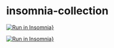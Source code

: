 # insomnia-collection

[![Run in Insomnia}](https://insomnia.rest/images/run.svg)](https://insomnia.rest/run/?label=Bees%20Care%20Collection&uri=https%3A%2F%2Fraw.githubusercontent.com%2Fpatrickpr86%2Finsomnia-collection%2Fmaster%2FInsomnia_2021-11-03.json%3Ftoken%3DAN2KB3O4SZGMV2KHA7K6UW3BQLGDU)



[![Run in Insomnia}](https://insomnia.rest/images/run.svg)](https://insomnia.rest/run/?label=Bees%20Care%20Collection&uri=https%3A%2F%2Fgist.githubusercontent.com%2Fpatrickpr86%2F2e669c5d85877a069bf76662a8dd5d5f%2Fraw%2Fc063d1ac96bb22213a795717f7935622d36b72b3%2Fgistfile1.txt)

